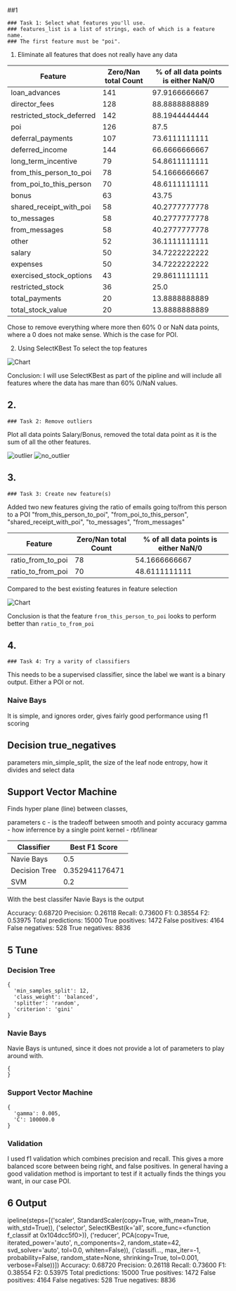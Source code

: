 
##1
```
### Task 1: Select what features you'll use.
### features_list is a list of strings, each of which is a feature name.
### The first feature must be "poi".
```

1. Eliminate all features that does not really have any data

| Feature   |  Zero/Nan total Count | % of all data points is either NaN/0 |
| --------- | --------------------- | ------------------------------------ |
| loan_advances |   141  | 97.9166666667 |
| director_fees |   128  | 88.8888888889 |
| restricted_stock_deferred |   142  | 88.1944444444 |
| poi |   126  | 87.5 |
| deferral_payments |   107  | 73.6111111111 |
| deferred_income |   144  | 66.6666666667 |
| long_term_incentive |   79  | 54.8611111111 |
| from_this_person_to_poi |   78  | 54.1666666667 |
| from_poi_to_this_person |   70  | 48.6111111111 |
| bonus |   63  | 43.75 |
| shared_receipt_with_poi |   58  | 40.2777777778 |
| to_messages |   58  | 40.2777777778 |
| from_messages |   58  | 40.2777777778 |
| other |   52  | 36.1111111111 |
| salary  |   50  | 34.7222222222 |
| expenses  |   50  | 34.7222222222 |
| exercised_stock_options |   43  | 29.8611111111 |
| restricted_stock  |   36  | 25.0 |
| total_payments  |   20  | 13.8888888889 |
| total_stock_value |   20  | 13.8888888889 |

Chose to remove everything where more then 60% 0 or NaN data points, where a 0 does not make sense. Which is the case for POI.


2. Using SelectKBest To select the top features

![Chart](./SelecktKBest_features.png "Best features")

Conclusion: I will use SelectKBest as part of the pipline and will include all features where the data has mare than 60% 0/NaN values.

## 2.
```
### Task 2: Remove outliers
```

Plot all data points Salary/Bonus, removed the total data point as it is the sum of all the other features.

![outlier](./outlier_with_total.png "With outlier")
![no_outlier](./outlier_without_total.png "With outlier")

## 3.
```
### Task 3: Create new feature(s)
```

Added two new features giving the ratio of emails going to/from this person to a POI
"from_this_person_to_poi", "from_poi_to_this_person", "shared_receipt_with_poi", "to_messages", "from_messages"

| Feature   |  Zero/Nan total Count | % of all data points is either NaN/0 |
| --------- | --------------------- | ------------------------------------ |
| ratio_from_to_poi |   78  | 54.1666666667 |
| ratio_to_from_poi |   70  | 48.6111111111 |

Compared to the best existing features in feature selection

![Chart](./new_features_feature_selection.png "New features")

Conclusion is that the feature ```from_this_person_to_poi``` looks to perform better than ```ratio_to_from_poi```


## 4.
```
### Task 4: Try a varity of classifiers
```

This needs to be a supervised classifier, since the label we want is a binary output. Either a POI or not.
### Naive Bays
It is simple, and ignores order, gives fairly good performance using f1 scoring

## Decision true_negatives

parameters
min_simple_split, the size of the leaf node
entropy, how it divides and select data


## Support Vector Machine
Finds hyper plane (line) between classes,

parameters
c - is the tradeoff between smooth and pointy accuracy
gamma - how inferrence by a single point
kernel - rbf/linear

| Classifier   |  Best F1 Score|
| --------- | --------------------- |
| Navie Bays |   0.5 |
| Decision Tree |  0.352941176471  |
| SVM |  0.2  |


With the best classifer Navie Bays is the output

Accuracy: 0.68720	Precision: 0.26118	Recall: 0.73600	F1: 0.38554	F2: 0.53975 Total predictions: 15000	True positives: 1472	False positives: 4164	False negatives:  528	True negatives: 8836

## 5 Tune


### Decision Tree

```
{
  'min_samples_split': 12,
  'class_weight': 'balanced',
  'splitter': 'random',
  'criterion': 'gini'
}
```

### Navie Bays
Navie Bays is untuned, since it does not provide a lot of parameters to play around with.
```
{
}
```

### Support Vector Machine
```
{
  'gamma': 0.005,
  'C': 100000.0
}
```

### Validation
I used f1 validation which combines precision and recall. This gives a more balanced score between being right, and false positives. In general having a good validation method is important to test if it actually finds the things you want, in our case POI. 

## 6 Output

ipeline(steps=[('scaler', StandardScaler(copy=True, with_mean=True, with_std=True)), ('selector', SelectKBest(k='all', score_func=<function f_classif at 0x104dcc5f0>)), ('reducer', PCA(copy=True, iterated_power='auto', n_components=2, random_state=42,
  svd_solver='auto', tol=0.0, whiten=False)), ('classifi...,
  max_iter=-1, probability=False, random_state=None, shrinking=True,
  tol=0.001, verbose=False))])
	Accuracy: 0.68720	Precision: 0.26118	Recall: 0.73600	F1: 0.38554	F2: 0.53975
	Total predictions: 15000	True positives: 1472	False positives: 4164	False negatives:  528	True negatives: 8836
